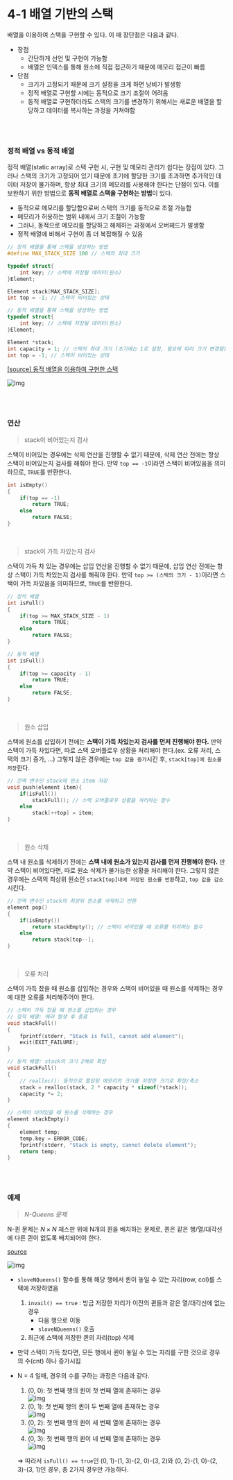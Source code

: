 # 4-1 배열 기반의 스택

배열을 이용하여 스택을 구현할 수 있다. 이 때 장단점은 다음과 같다.

- 장점
    - 간단하게 선언 및 구현이 가능함
    - 배열은 인덱스를 통해 원소에 직접 접근하기 때문에 메모리 접근이 빠름
- 단점
    - 크기가 고정되기 때문에 크기 설정을 크게 하면 낭비가 발생함
    - 정적 배열로 구현할 시에는 동적으로 크기 조절이 어려움
    - 동적 배열로 구현하더라도 스택의 크기를 변경하기 위해서는 새로운 배열을 할당하고 데이터를 복사하는 과정을 거쳐야함

<br><br>

### 정적 배열 vs 동적 배열

정적 배열(static array)로 스택 구현 시, 구현 및 메모리 관리가 쉽다는 장점이 있다. 그러나 스택의 크기가 고정되어 있기 때문에 초기에 할당한 크기를 초과하면 추가적인 데이터 저장이 불가하며, 항상 최대 크기의 메모리를 사용해야 한다는 단점이 있다. 이를 보완하기 위한 방법으로 **동적 배열로 스택을 구현하는 방법**이 있다.

- 동적으로 메모리를 할당함으로써 스택의 크기를 동적으로 조절 가능함
- 메모리가 허용하는 범위 내에서 크기 조절이 가능함
- 그러나, 동적으로 메모리를 할당하고 해제하는 과정에서 오버헤드가 발생함
- 정적 배열에 비해서 구현이 좀 더 복잡해질 수 있음

```c
// 정적 배열을 통해 스택을 생성하는 방법
#define MAX_STACK_SIZE 100 // 스택의 최대 크기

typedef struct{
    int key; // 스택에 저장될 데이터(원소)
}Element;

Element stack[MAX_STACK_SIZE];
int top = -1; // 스택이 비어있는 상태
```

```c
// 동적 배열을 통해 스택을 생성하는 방법
typedef struct{
    int key; // 스택에 저장될 데이터(원소)
}Element;

Element *stack;
int capacity = 1; // 스택의 최대 크기 (초기에는 1로 설정, 필요에 따라 크기 변경됨)
int top = -1; // 스택이 비어있는 상태
```

[[source] 동적 배열을 이용하여 구현한 스택](./array_stack.c)

![img](./img/array_stack_c.png)

<br><br>

### 연산

> stack이 비어있는지 검사

스택이 비어있는 경우에는 삭제 연산을 진행할 수 없기 때문에, 삭제 연산 전에는 항상 스택이 비어있는지 검사를 해줘야 한다. 만약 `top == -1`이라면 스택이 비어있음을 의미하므로, `TRUE`를 반환한다.

```c
int isEmpty()
{
    if(top == -1)
        return TRUE;
    else
        return FALSE;
}
```

<br>

> stack이 가득 차있는지 검사

스택이 가득 차 있는 경우에는 삽입 연산을 진행할 수 없기 때문에, 삽입 연산 전에는 항상 스택이 가득 차있는지 검사를 해줘야 한다. 만약 `top >= (스택의 크기 - 1)`이라면 스택이 가득 차있음을 의미하므로, `TRUE`를 반환한다.

```C
// 정적 배열
int isFull()
{
    if(top >= MAX_STACK_SIZE - 1)
        return TRUE;
    else
        return FALSE;
}
```

```c
// 동적 배열
int isFull()
{
    if(top >= capacity - 1)
        return TRUE;
    else
        return FALSE;
}
```

<br>

> 원소 삽입

스택에 원소를 삽입하기 전에는 **스택이 가득 차있는지 검사를 먼저 진행해야 한다.** 만약 스택이 가득 차있다면, 따로 스택 오버플로우 상황을 처리해야 한다.(ex. 오류 처리, 스택의 크기 증가, ...) 그렇지 않은 경우에는 `top 값을 증가`시킨 후, `stack[top]에 원소를 저장`한다.

```C
// 전역 변수인 stack에 원소 item 저장
void push(element item){
    if(isFull())
        stackFull(); // 스택 오버플로우 상황을 처리하는 함수
    else
        stack[++top] = item;
}
```

<br>

> 원소 삭제

스택 내 원소를 삭제하기 전에는 **스택 내에 원소가 있는지 검사를 먼저 진행해야 한다.** 만약 스택이 비어있다면, 따로 원소 삭제가 불가능한 상황을 처리해야 한다. 그렇지 않은 경우에는 스택의 최상위 원소인 `stack[top]내에 저장된 원소를 반환`하고, `top 값을 감소`시킨다.

```C
// 전역 변수인 stack의 최상위 원소를 삭제하고 반환
element pop()
{
    if(isEmpty())
        return stackEmpty(); // 스택이 비어있을 때 오류를 처리하는 함수
    else
        return stack[top--];
}
```

<br>

> 오류 처리

스택이 가득 찼을 때 원소를 삽입하는 경우와 스택이 비어있을 때 원소를 삭제하는 경우에 대한 오류를 처리해주어야 한다.

```C
// 스택이 가득 찼을 때 원소를 삽입하는 경우
// 정적 배열: 에러 발생 후 종료
void stackFull()
{
    fprintf(stderr, "Stack is full, cannot add element");
    exit(EXIT_FAILURE);
}

// 동적 배열: stack의 크기 2배로 확장
void stackFull()
{
    // realloc(): 동적으로 할당된 메모리의 크기를 지정한 크기로 확장/축소
    stack = realloc(stack, 2 * capacity * sizeof(*stack));
    capacity *= 2;
}
```

```C
// 스택이 비어있을 때 원소를 삭제하는 경우
element stackEmpty()
{
    element temp;
    temp.key = ERROR_CODE;
    fprintf(stderr, "Stack is empty, cannot delete element");
    return temp;
}
```

<br><br>

### 예제

> *N-Queens 문제*

N-퀸 문제는 $N \times N$ 체스판 위에 N개의 퀸을 배치하는 문제로, 퀸은 같은 행/열/대각선에 다른 퀸이 없도록 배치되어야 한다.

[source](https://github.com/junghyun21/coding-test/tree/e02868fae33e064bd3f4f4ffbdb4c644fdaa7d56/%EB%B0%B1%EC%A4%80/Gold/9663.%E2%80%85N%EF%BC%8DQueen)

![img](./img/n_queens.png)

- `sloveNQueens()` 함수를 통해 해당 행에서 퀸이 놓일 수 있는 자리(row, col)를 스택에 저장하였음 
    1. `invail() == true` : 방금 저장한 자리가 이전의 퀸들과 같은 열/대각선에 없는 경우
        - 다음 행으로 이동
        - `sloveNQueens()` 호출
    2. 최근에 스택에 저장한 퀸의 자리(top) 삭제
- 만약 스택이 가득 찼다면, 모든 행에서 퀸이 놓일 수 있는 자리를 구한 것으로 경우의 수(cnt) 하나 증가시킴
- N = 4 일때, 경우의 수를 구하는 과정은 다음과 같다.

    1. (0, 0): 첫 번째 행의 퀸이 첫 번째 열에 존재하는 경우  
        ![img](./img/n_queens_00.png)
    2. (0, 1): 첫 번째 행의 퀸이 두 번째 열에 존재하는 경우  
        ![img](./img/n_queens_01.png)
    3. (0, 2): 첫 번째 행의 퀸이 세 번째 열에 존재하는 경우  
        ![img](./img/n_queens_02.png)
    4. (0, 3): 첫 번째 행의 퀸이 네 번째 열에 존재하는 경우  
        ![img](./img/n_queens_03.png)

    ⇒ 따라서 `isFull() == true`인 (0, 1)-(1, 3)-(2, 0)-(3, 2)와 (0, 2)-(1, 0)-(2, 3)-(3, 1)인 경우, 총 2가지 경우만 가능하다.